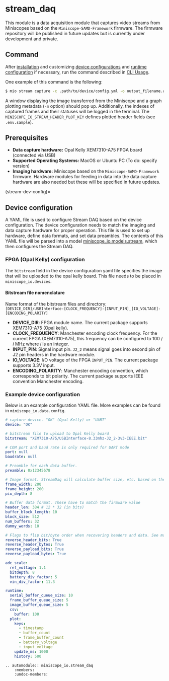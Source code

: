 # stream_daq
This module is a data acquisition module that captures video streams from Miniscopes based on the `Miniscope-SAMD-Framework` firmware. The firmware repository will be published in future updates but is currently under development and private.

## Command
After [installation](../guide/installation.md) and customizing [device configurations](stream-dev-config) and [runtime configuration](models/config.md) if necessary, run the command described in [CLI Usage](../cli/main.rst).

One example of this command is the following:
```bash
$ mio stream capture -c .path/to/device/config.yml -o output_filename.avi -m
```
A window displaying the image transferred from the Miniscope and a graph plotting metadata (`-m` option) should pop up. Additionally, the indexes of captured frames and their statuses will be logged in the terminal. The `MINISCOPE_IO_STREAM_HEADER_PLOT_KEY` defines plotted header fields (see `.env.sample`).

## Prerequisites
- **Data capture hardware:** Opal Kelly XEM7310-A75 FPGA board (connected via USB)
- **Supported Operating Systems:** MacOS or Ubuntu PC (To do: specify version)
- **Imaging hardware:** Miniscope based on the `Miniscope-SAMD-Framework` firmware. Hardware modules for feeding in data into the data capture hardware are also needed but these will be specified in future updates.

(stream-dev-config)=
## Device configuration
A YAML file is used to configure Stream DAQ based on the device configuration. The device configuration needs to match the imaging and data capture hardware for proper operation. This file is used to set up hardware, define data formats, and set data preambles. The contents of this YAML file will be parsed into a model [miniscope_io.models.stream](../api/models/stream.md), which then configures the Stream DAQ.

### FPGA (Opal Kelly) configuration
The `bitstream` field in the device configuration yaml file specifies the image that will be uploaded to the opal kelly board. This file needs to be placed in `miniscope_io.devices`.


#### Bitstream file nomenclature
Name format of the bitstream files and directory:
`[DEVICE_DIR]/USBInterface-[CLOCK_FREQUENCY]-[INPUT_PIN]_[IO_VOLTAGE]-[ENCODING_POLARITY]`
- **DEVICE_DIR**: FPGA module name. The current package supports XEM7310-A75 (Opal kelly).
- **CLOCK_FREQUENCY**: Manchester encoding clock frequency. For the current FPGA (XEM7310-A75), this frequency can be configured to 100 / *i* MHz where *i* is an integer.
- **INPUT_PIN**: Signal input pin. `J2_2` means signal goes into second pin of J2 pin headers in the hardware module.
- **IO_VOLTAGE**: I/O voltage of the FPGA `INPUT_PIN`. The current package supports 3.3V input.
- **ENCODING_POLARITY**: Manchester encoding convention, which corresponds to bit polarity. The current package supports IEEE convention Manchester encoding.

### Example device configuration
Below is an example configuration YAML file. More examples can be found in `miniscope_io.data.config`.

```yaml
# capture device. "OK" (Opal Kelly) or "UART"
device: "OK"

# bitstream file to upload to Opal Kelly board
bitstream: "XEM7310-A75/USBInterface-8.33mhz-J2_2-3v3-IEEE.bit"

# COM port and baud rate is only required for UART mode
port: null
baudrate: null

# Preamble for each data buffer.
preamble: 0x12345678

# Image format. StreamDaq will calculate buffer size, etc. based on these parameters
frame_width: 200
frame_height: 200
pix_depth: 8

# Buffer data format. These have to match the firmware value
header_len: 384 # 12 * 32 (in bits)
buffer_block_length: 10
block_size: 512
num_buffers: 32
dummy_words: 10

# Flags to flip bit/byte order when recovering headers and data. See model document for details.
reverse_header_bits: True
reverse_header_bytes: True
reverse_payload_bits: True
reverse_payload_bytes: True

adc_scale:
  ref_voltage: 1.1
  bitdepth: 8
  battery_div_factor: 5
  vin_div_factor: 11.3

runtime:
  serial_buffer_queue_size: 10
  frame_buffer_queue_size: 5
  image_buffer_queue_size: 5
  csv:
    buffer: 100
  plot:
    keys:
      - timestamp
      - buffer_count
      - frame_buffer_count
      - battery_voltage
      - input_voltage
    update_ms: 1000
    history: 500
```

```{eval-rst}
.. automodule:: miniscope_io.stream_daq
    :members:
    :undoc-members:
```